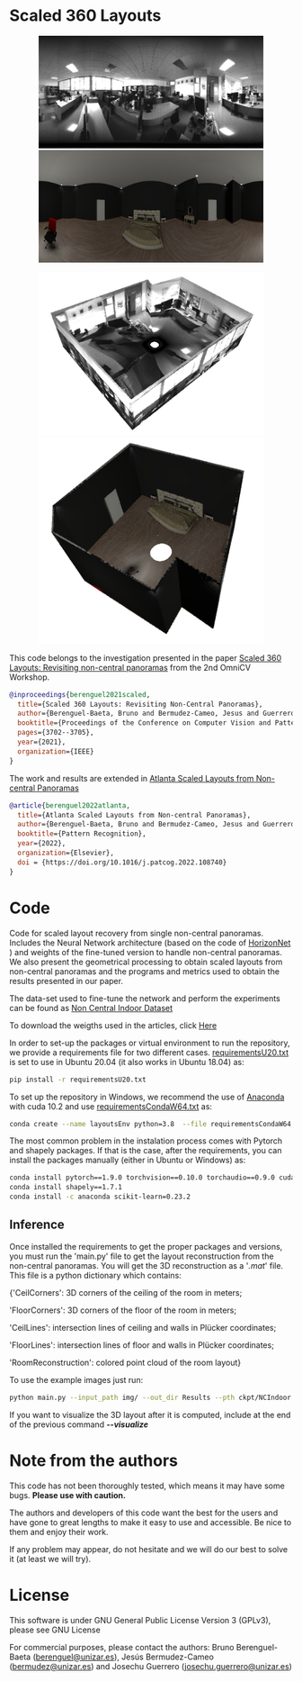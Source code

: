 # Scaled 360 Layouts
<p align="center">
<img src='img/L101_R06101.png' width=400>
<img src='img/AFimg0746.png' width=400>
</p>
<p align="center">
<img src='L101_3D.png' width=400>
<img src='AF746_3D.png' width=400>
</p>

This code belongs to the investigation presented in the paper [Scaled 360 Layouts: Revisiting non-central panoramas](https://openaccess.thecvf.com/content/CVPR2021W/OmniCV/papers/Berenguel-Baeta_Scaled_360_Layouts_Revisiting_Non-Central_Panoramas_CVPRW_2021_paper.pdf) from the 2nd OmniCV Workshop. 

```bibtex
@inproceedings{berenguel2021scaled,
  title={Scaled 360 Layouts: Revisiting Non-Central Panoramas},
  author={Berenguel-Baeta, Bruno and Bermudez-Cameo, Jesus and Guerrero, Jose J},
  booktitle={Proceedings of the Conference on Computer Vision and Pattern Recognition Workshop},
  pages={3702--3705},
  year={2021},
  organization={IEEE}
}
```

The work and results are extended in [Atlanta Scaled Layouts from Non-central Panoramas](https://www.sciencedirect.com/science/article/pii/S0031320322002217)

```bibtex
@article{berenguel2022atlanta,
  title={Atlanta Scaled Layouts from Non-central Panoramas},
  author={Berenguel-Baeta, Bruno and Bermudez-Cameo, Jesus and Guerrero, Jose J},
  booktitle={Pattern Recognition},
  year={2022},
  organization={Elsevier},
  doi = {https://doi.org/10.1016/j.patcog.2022.108740}
}
```

# Code

Code for scaled layout recovery from single non-central panoramas.
Includes the Neural Network architecture (based on the code of [HorizonNet](https://github.com/sunset1995/HorizonNet) ) and weights of the fine-tuned version to handle non-central panoramas. We also present the geometrical processing to obtain scaled layouts from non-central panoramas and the programs and metrics used to obtain the results presented in our paper.

The data-set used to fine-tune the network and perform the experiments can be found as [Non Central Indoor Dataset](https://github.com/jesusbermudezcameo/NonCentralIndoorDataset)

To download the weigths used in the articles, click [Here](https://drive.google.com/drive/folders/1h7bK8GY5Alaapb5G075wcAw3Or5s5J9P?usp=sharing)

In order to set-up the packages or virtual environment to run the repository, we provide a requirements file for two different cases. [requirementsU20.txt](https://github.com/Sbrunoberenguel/scaledLayout/blob/main/requirementsU20.txt) is set to use in Ubuntu 20.04 (it also works in Ubuntu 18.04) as: 
```bash
pip install -r requirementsU20.txt
```
To set up the repository in Windows, we recommend the use of [Anaconda](https://www.anaconda.com) with cuda 10.2 and use [requirementsCondaW64.txt](https://github.com/Sbrunoberenguel/scaledLayout/blob/main/requirementsCondaW64) as:
```bash
conda create --name layoutsEnv python=3.8  --file requirementsCondaW64.txt
```

The most common problem in the instalation process comes with Pytorch and shapely packages. If that is the case, after the requirements, you can install the packages manually (either in Ubuntu or Windows) as:
```bash
conda install pytorch==1.9.0 torchvision==0.10.0 torchaudio==0.9.0 cudatoolkit=10.2 -c pytorch
conda install shapely==1.7.1
conda install -c anaconda scikit-learn=0.23.2
```

## Inference
Once installed the requirements to get the proper packages and versions, you must run the 'main.py' file to get the layout reconstruction from the non-central panoramas. You will get the 3D reconstruction as a '*.mat*' file. This file is a python dictionary which contains:</p>

{'CeilCorners': 3D corners of the ceiling of the room in meters;</p>
'FloorCorners': 3D corners of the floor of the room in meters;</p>
'CeilLines': intersection lines of ceiling and walls in Plücker coordinates;</p>
'FloorLines': intersection lines of floor and walls in Plücker coordinates;</p>
'RoomReconstruction': colored point cloud of the room layout}</p>

To use the example images just run:
```bash
python main.py --input_path img/ --out_dir Results --pth ckpt/NCIndoor.pth
```

If you want to visualize the 3D layout after it is computed, include at the end of the previous command _**--visualize**_

# Note from the authors
This code has not been thoroughly tested, which means it may have some bugs. **Please use with caution.**

The authors and developers of this code want the best for the users and have gone to great lengths to make it easy to use and accessible. 
Be nice to them and enjoy their work.

If any problem may appear, do not hesitate and we will do our best to solve it (at least we will try).

# License
This software is under GNU General Public License Version 3 (GPLv3), please see GNU License

For commercial purposes, please contact the authors: Bruno Berenguel-Baeta (berenguel@unizar.es), Jesús Bermudez-Cameo (bermudez@unizar.es) and Josechu Guerrero (josechu.guerrero@unizar.es)
